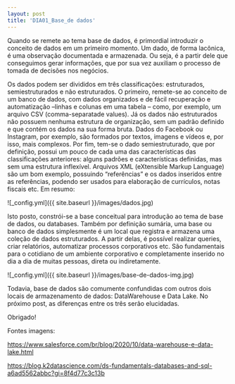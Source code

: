 ```yaml
---
layout: post
title: 'DIA01_Base_de dados'
---
```


Quando se remete ao tema base de dados, é primordial introduzir o conceito de dados em um primeiro momento. Um dado, de forma lacônica, é uma observação documentada e armazenada. Ou seja, é a partir dele que conseguimos gerar informações, que por sua vez auxiliam o processo de tomada de decisões nos negócios.

Os dados podem ser divididos em três classificações: estruturados, semiestruturados e não estruturados. O primeiro, remete-se ao conceito de um banco de dados, com dados organizados e de fácil recuperação e automatização –linhas e colunas em uma tabela – como, por exemplo, um arquivo CSV (comma-separatade values). Já os dados não estruturados não possuem nenhuma estrutura de organização, sem um padrão definido e que contém os dados na sua forma bruta. Dados do Facebook ou Instagram, por exemplo, são formados por textos, imagens e vídeos e, por isso, mais complexos. Por fim, tem-se o dado semiestruturado, que por definição, possui um pouco de cada uma das características das classificações anteriores: alguns padrões e características definidas, mas sem uma estrutura inflexível. Arquivos XML (eXtensible Markup Language) são um bom exemplo, possuindo “referências” e os dados inseridos entre as referências, podendo ser usados para elaboração de currículos, notas fiscais etc. Em resumo:

![_config.yml]({{ site.baseurl }}/images/dados.jpg)

Isto posto, constrói-se a base conceitual para introdução ao tema de base de dados, ou databases. Também por definição sumária, uma base ou banco de dados simplesmente é um local que registra e armazena uma coleção de dados estruturados. A partir delas, é possível realizar queries, criar relatórios, automatizar processos corporativos etc. São fundamentais para o cotidiano de um ambiente corporativo e completamente inserido no dia a dia de muitas pessoas, direta ou indiretamente.

![_config.yml]({{ site.baseurl }}/images/base-de-dados-img.jpg)

Todavia, base de dados são comumente confundidas com outros dois locais de armazenamento de dados: DataWarehouse e Data Lake. No próximo post, as diferenças entre os três serão elucidadas.

Obrigado!

Fontes imagens:

https://www.salesforce.com/br/blog/2020/10/data-warehouse-e-data-lake.html

https://blog.k2datascience.com/ds-fundamentals-databases-and-sql-a6ad5562abbc?gi=8f4d77c3c13b
